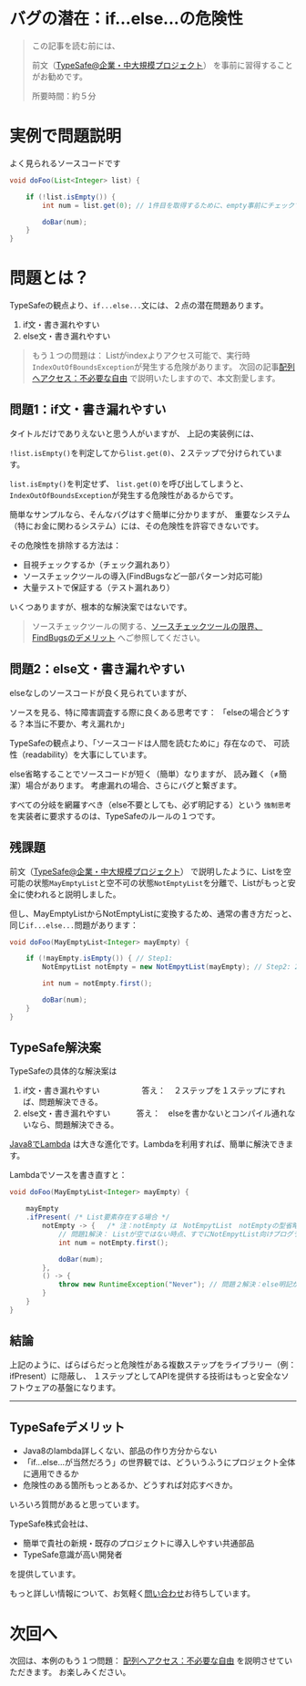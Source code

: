 # バグの潜在：if...else...の危険性

> この記事を読む前には、
>
> 前文（[TypeSafe@企業・中大規模プロジェクト](?typesafe_in_java_enterprise/TypeSafeCollection)）
> を事前に習得することがお勧めです。
>
> 所要時間：約５分

# 実例で問題説明

よく見られるソースコードです

```java
void doFoo(List<Integer> list) {

    if (!list.isEmpty()) {
        int num = list.get(0); // 1件目を取得するために、empty事前にチェックする必要。

        doBar(num);
    }
}
```


# 問題とは？

TypeSafeの観点より、`if...else...`文には、２点の潜在問題あります。

1. if文・書き漏れやすい
2. else文・書き漏れやすい

> もう１つの問題は：
> Listがindexよりアクセス可能で、実行時`IndexOutOfBoundsException`が発生する危険があります。
> 次回の記事[配列へアクセス：不必要な自由](?typesafe_in_java/TypeSafeIndexOutOfBound_not_open)
> で説明いたしますので、本文割愛します。


## 問題1：if文・書き漏れやすい

タイトルだけでありえないと思う人がいますが、
上記の実装例には、

`!list.isEmpty()`を判定してから`list.get(0)`、２ステップで分けられています。

`list.isEmpty()`を判定せず、
`list.get(0)`を呼び出してしまうと、
`IndexOutOfBoundsException`が発生する危険性があるからです。

簡単なサンプルなら、そんなバグはすぐ簡単に分かりますが、
重要なシステム（特にお金に関わるシステム）には、その危険性を許容できないです。

その危険性を排除する方法は：

- 目視チェックするか（チェック漏れあり）
- ソースチェックツールの導入(FindBugsなど一部パターン対応可能)
- 大量テストで保証する（テスト漏れあり）

いくつありますが、根本的な解決案ではないです。

> ソースチェックツールの関する、[ソースチェックツールの限界、FindBugsのデメリット](?typesafe_in_java/CodeAnalysisTools_not_open)
> へご参照してください。

## 問題2：else文・書き漏れやすい

elseなしのソースコードが良く見られていますが、

ソースを見る、特に障害調査する際に良くある思考です：
「elseの場合どうする？本当に不要か、考え漏れか」

TypeSafeの観点より、「ソースコードは人間を読むために」存在なので、
可読性（readability）を大事にしています。

else省略することでソースコードが短く（簡単）なりますが、
読み難く（≠簡潔）場合があります。
考慮漏れの場合、さらにバグと繋ぎます。

すべての分岐を網羅すべき（else不要としても、必ず明記する）という
`強制思考`を実装者に要求するのは、TypeSafeのルールの１つです。

## 残課題

前文（[TypeSafe@企業・中大規模プロジェクト](?typesafe_in_java_enterprise/TypeSafeCollection)）
で説明したように、Listを空可能の状態`MayEmptyList`と空不可の状態`NotEmptyList`を分離で、Listがもっと安全に使われると説明しました。

但し、MayEmptyListからNotEmptyListに変換するため、通常の書き方だっと、
同じ`if...else...`問題があります：

```java
void doFoo(MayEmptyList<Integer> mayEmpty) {

    if (!mayEmpty.isEmpty()) { // Step1:
        NotEmpytList notEmpty = new NotEmpytList(mayEmpty); // Step2: 2ステップ問題解消できず課題

        int num = notEmpty.first();

        doBar(num);
    }
}
```

## TypeSafe解決案

TypeSafeの具体的な解決案は

1. if文・書き漏れやすい　　
　　　答え：　２ステップを１ステップにすれば、問題解決できる。
2. else文・書き漏れやすい
　　　答え：　elseを書かないとコンパイル通れないなら、問題解決できる。


[Java8でLambda](http://www.oracle.com/technetwork/jp/articles/java/architect-lambdas-part1-2080972-ja.html)
は大きな進化です。Lambdaを利用すれば、簡単に解決できます。

Lambdaでソースを書き直すと：

```java
void doFoo(MayEmptyList<Integer> mayEmpty) {

    mayEmpty
    .ifPresent( /* List要素存在する場合 */
        notEmpty -> {   /* 注：notEmpty は　NotEmpytList　notEmptyの型省略したものです */
            // 問題1解決： Listが空ではない時点、すでにNotEmpytList向けプログラミングので、チェック忘れはありません
            int num = notEmpty.first();

            doBar(num);
        },
        () -> {
            throw new RuntimeException("Never"); // 問題２解決：else明記が必須！
        }
    }
}
```

## 結論

上記のように、ばらばらだっと危険性がある複数ステップをライブラリー（例：ifPresent）に隠蔽し、
１ステップとしてAPIを提供する技術はもっと安全なソフトウェアの基盤になります。

---

## TypeSafeデメリット

- Java8のlambda詳しくない、部品の作り方分からない
- 「if...else...が当然だろう」の世界観では、どういうふうにプロジェクト全体に適用できるか
- 危険性のある箇所もっとあるか、どうすれば対応すべきか。

いろいろ質問があると思っています。

TypeSafe株式会社は、

- 簡単で貴社の新規・既存のプロジェクトに導入しやすい共通部品
- TypeSafe意識が高い開発者

を提供しています。

もっと詳しい情報について、お気軽く[問い合わせ](inquire.html)お待ちしています。

# 次回へ

次回は、本例のもう１つ問題：
[配列へアクセス：不必要な自由](?typesafe_in_java/TypeSafeIndexOutOfBound_not_open)
を説明させていただきます。
お楽しみください。
